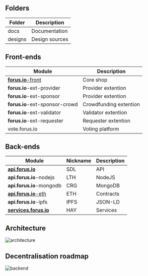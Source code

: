 ## Folders

Folder | Description
-----|------
docs	|	Documentation
designs	|	Design sources

## Front-ends

Module | Description
-----|------
[**forus.io**-front](forus.io.md)	|	Core shop
**forus.io**-ext-provider	| Provider extention
**forus.io**-ext-sponsor | Provider extention
**forus.io**-ext-sponsor-crowd | Crowdfunding extention
**forus.io**-ext-validator | Validator extention
**forus.io**-ext-requester | Requester extention
vote.forus.io	 | Voting platform

## Back-ends
Module | Nickname | Description
-------|------|------
[**api.forus.io**](api.forus.io.md)	|	SDL |	API
**api.forus.io**-nodejs	|	LTH		|	NodeJS
**api.forus.io**-mongodb |	CRG		|	MongoDB
[**api.forus.io**-eth](api.forus.io-eth.md)	|	ETH		|	Contracts
**api.forus.io**-ipfs	|	IPFS	|	JSON-LD
[**services.forus.io**](services.forus.io.md)	|	HAY		|	Services

## Architecture
![architecture](https://user-images.githubusercontent.com/30194799/38467316-b60c89f8-3b36-11e8-8047-45b8aadc5beb.png)

## Decentralisation roadmap
![backend](https://user-images.githubusercontent.com/30194799/35958479-4de215d2-0ca1-11e8-9938-d1cad797529c.png)
